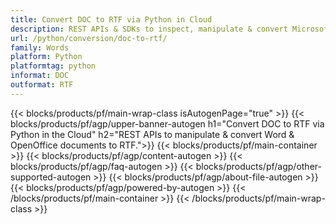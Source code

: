 ```yaml
---
title: Convert DOC to RTF via Python in Cloud
description: REST APIs & SDKs to inspect, manipulate & convert Microsoft Word & OpenOffice documents..
url: /python/conversion/doc-to-rtf/
family: Words
platform: Python
platformtag: python
informat: DOC
outformat: RTF
---
```


{{< blocks/products/pf/main-wrap-class isAutogenPage="true" >}}
{{< blocks/products/pf/agp/upper-banner-autogen h1="Convert DOC to RTF via Python in the Cloud" h2="REST APIs to manipulate & convert Word & OpenOffice documents to RTF.">}}
{{< blocks/products/pf/main-container >}}
{{< blocks/products/pf/agp/content-autogen >}}
{{< blocks/products/pf/agp/faq-autogen >}}
{{< blocks/products/pf/agp/other-supported-autogen >}}
{{< blocks/products/pf/agp/about-file-autogen >}}
{{< blocks/products/pf/agp/powered-by-autogen >}}
{{< /blocks/products/pf/main-container >}}
{{< /blocks/products/pf/main-wrap-class >}}